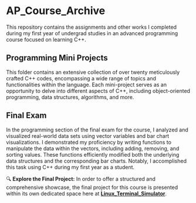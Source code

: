 # AP_Course_Archive
This repository contains the assignments and other works I completed during my first year of undergrad studies in an advanced programming course focused on learning C++.

## Programming Mini Projects
This folder contains an extensive collection of over twenty meticulously crafted C++ codes, encompassing a wide range of topics and functionalities within the language. Each mini-project serves as an opportunity to delve into different aspects of C++, including object-oriented programming, data structures, algorithms, and more.

## Final Exam
In the programming section of the final exam for the course, I analyzed and visualized real-world data sets using vector variables and bar chart visualizations. I demonstrated my proficiency by writing functions to manipulate the data within the vectors, including adding, removing, and sorting values. These functions efficiently modified both the underlying data structures and the corresponding bar charts. Notably, I accomplished this task using C++ during my first year as a student.

🔍 **Explore the Final Project:** In order to offer a structured and comprehensive showcase, the final project for this course is presented within its own dedicated space here at **[Linux_Terminal_Simulator](https://github.com/MelvinMo/Linux_Terminal_Simulator)**.
